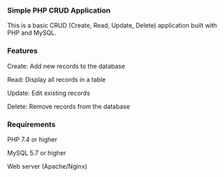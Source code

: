 ### Simple PHP CRUD Application
This is a basic CRUD (Create, Read, Update, Delete) application built with PHP and MySQL.

### Features
Create: Add new records to the database

Read: Display all records in a table

Update: Edit existing records

Delete: Remove records from the database

### Requirements
PHP 7.4 or higher

MySQL 5.7 or higher

Web server (Apache/Nginx)

